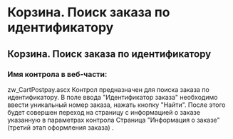 ﻿---
description: 2.4.7
---
# Корзина. Поиск заказа по идентификатору
## Корзина. Поиск заказа по идентификатору
### Имя контрола в веб-части: 
zw_CartPostpay.ascx
Контрол предназначен для поиска заказа по идентификатору. В поле ввода "Идентификатор заказа" необходимо ввести уникальный номер заказа, нажать кнопку "Найти". После этого будет совершен переход на страницу с информацией о заказе указанную в параметрах контрола Страница "Информация о заказе" (третий этап оформления заказа) .
